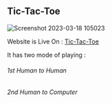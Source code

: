 ## Tic-Tac-Toe

![Screenshot 2023-03-18 105023](https://user-images.githubusercontent.com/87310011/226087124-75abed68-1a28-4b23-9c0b-047eeb6f7894.png)

Website is Live On : [Tic-Tac-Toe](https://shashikant1729.github.io/Tic-Tac_Toe/)

It has two mode of playing :
###### 1st Human to Human
###### 2nd Human to Computer


